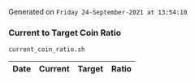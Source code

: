 Generated on `Friday 24-September-2021 at 13:54:10`

### Current to Target Coin Ratio
`current_coin_ratio.sh`

Date|Current|Target|Ratio
---|---|---|---
